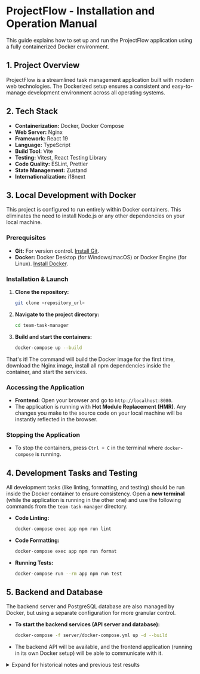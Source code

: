 # ProjectFlow - Installation and Operation Manual

This guide explains how to set up and run the ProjectFlow application using a fully containerized Docker environment.

## 1. Project Overview

ProjectFlow is a streamlined task management application built with modern web technologies. The Dockerized setup ensures a consistent and easy-to-manage development environment across all operating systems.

## 2. Tech Stack

- **Containerization:** Docker, Docker Compose
- **Web Server:** Nginx
- **Framework:** React 19
- **Language:** TypeScript
- **Build Tool:** Vite
- **Testing:** Vitest, React Testing Library
- **Code Quality:** ESLint, Prettier
- **State Management:** Zustand
- **Internationalization:** i18next

## 3. Local Development with Docker

This project is configured to run entirely within Docker containers. This eliminates the need to install Node.js or any other dependencies on your local machine.

### Prerequisites

- **Git:** For version control. [Install Git](https://git-scm.com/book/en/v2/Getting-Started-Installing-Git).
- **Docker:** Docker Desktop (for Windows/macOS) or Docker Engine (for Linux). [Install Docker](https://docs.docker.com/get-docker/).

### Installation & Launch

1.  **Clone the repository:**
    ```bash
    git clone <repository_url>
    ```

2.  **Navigate to the project directory:**
    ```bash
    cd team-task-manager
    ```

3.  **Build and start the containers:**
    ```bash
    docker-compose up --build
    ```

That's it! The command will build the Docker image for the first time, download the Nginx image, install all npm dependencies inside the container, and start the services.

### Accessing the Application

-   **Frontend:** Open your browser and go to `http://localhost:8080`.
-   The application is running with **Hot Module Replacement (HMR)**. Any changes you make to the source code on your local machine will be instantly reflected in the browser.

### Stopping the Application

-   To stop the containers, press `Ctrl + C` in the terminal where `docker-compose` is running.

## 4. Development Tasks and Testing

All development tasks (like linting, formatting, and testing) should be run inside the Docker container to ensure consistency. Open a **new terminal** (while the application is running in the other one) and use the following commands from the `team-task-manager` directory.

-   **Code Linting:**
    ```bash
    docker-compose exec app npm run lint
    ```

-   **Code Formatting:**
    ```bash
    docker-compose exec app npm run format
    ```

-   **Running Tests:**
    ```bash
    docker-compose run --rm app npm run test
    ```

## 5. Backend and Database

The backend server and PostgreSQL database are also managed by Docker, but using a separate configuration for more granular control.

-   **To start the backend services (API server and database):**
    ```bash
    docker-compose -f server/docker-compose.yml up -d --build
    ```
-   The backend API will be available, and the frontend application (running in its own Docker setup) will be able to communicate with it.

<details>
<summary>Expand for historical notes and previous test results</summary>

### i18n Troubleshooting and Resolution

**Problem:**
Initially, the application's internationalization (i18n) system appeared to be broken. Language switching did not work on most pages (always displaying English), and the Hot Module Replacement (HMR) for UI changes (like adding the "DEMO" link to the header) was also inconsistent. Only the `/flow.html` page seemed to translate correctly.

**Diagnosis and Root Cause:**
Through systematic debugging, two primary issues were identified:
1.  **Syntax Error in Fallback Language File:** The `public/locales/en-US.json` file contained a subtle syntax error (an improperly escaped quote in the `deleteConfirmation` key's value). This caused the `i18next-http-backend` to fail loading the default language pack, leading to the system falling back to displaying keys or hardcoded English strings. This critical error also likely interfered with Vite's HMR.
2.  **Incomplete i18n Implementation in Header Components:** The `src/components/PublicHeader.tsx` (used on the homepage) and `src/components/Header.tsx` (used on internal pages like `/about.html` and `/flow.html`) components had hardcoded text strings ("ProjectFlow", "Home", "About", "DEMO") that were not utilizing the `useTranslation()` hook. This meant even if the language packs loaded, these specific texts would not update. The `/flow.html` page appeared to translate correctly because its child components (e.g., `FilterControls.tsx`) were correctly implemented with i18n.

**Resolution:**
The following changes were implemented to resolve the i18n issues:
1.  **`en-US.json` Fix:** Corrected the syntax error in `public/locales/en-US.json` by properly escaping the quote in the `deleteConfirmation` value.
2.  **`PublicHeader.tsx` Internationalization:**
    *   Ensured `useTranslation` hook was imported and called.
    *   Replaced hardcoded strings ("ProjectFlow", "Home", "About") with `t()` calls using new keys (`header.title`, `header.nav.home`, `header.nav.about`).
3.  **`Header.tsx` Internationalization:**
    *   Imported and called the `useTranslation` hook.
    *   Replaced hardcoded strings ("ProjectFlow", "Home", "About", "DEMO") with `t()` calls using existing and new keys (`header.title`, `header.nav.home`, `header.nav.about`, `header.nav.demo`).
4.  **Language Pack Updates:** Added all new translation keys (`header.title`, `header.nav.home`, `header.nav.about`, `header.nav.demo`) to `en-US.json`, `zh-TW.json`, `ja-JP.json`, `ko-KR.json`, and `vi-VN.json` with appropriate translations.

</details>